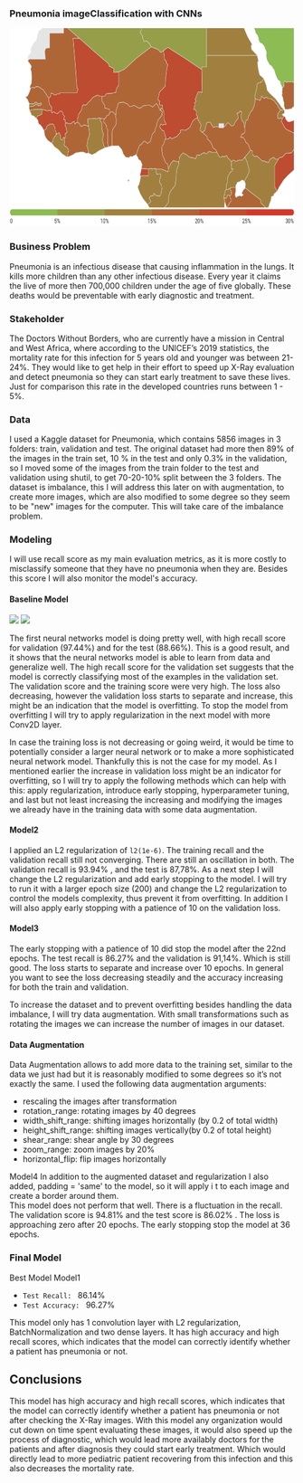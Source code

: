 ### Pneumonia imageClassification with CNNs

<img width=700 height=350 src='/images/africa.png'>

### Business Problem
Pneumonia is an infectious disease that causing inflammation in the lungs. It kills more children than any other infectious disease. Every year it claims the live of more then 700,000 children under the age of five globally. These deaths would be preventable with early diagnostic and treatment.

### Stakeholder
The Doctors Without Borders, who are currently have a mission in Central and West Africa, where according to the UNICEF’s 2019 statistics, the mortality rate for this infection for 5 years old and younger was between 21-24%. They would like to get help in their effort to speed up X-Ray evaluation and detect pneumonia so they can start early treatment to save these lives. Just for comparison this rate in the developed countries runs between 1 - 5%.

### Data
I used a Kaggle dataset for Pneumonia, which contains 5856 images in 3 folders: train, validation and test. The original dataset had more then 89% of the images in the train set, 10 % in the test and only 0.3% in the validation, so I  moved some of the images from the train folder to the test and validation using shutil, to get 70-20-10% split between the 3 folders.
The dataset is imbalance, this I will address this later on with augmentation, to create more images, which are also modified to some degree  so they seem to be "new" images for the computer. This will take care of the imbalance problem.

### Modeling
I will use recall score as my main evaluation metrics, as it is more costly to misclassify someone that they have no pneumonia when they are. Besides this score I will also monitor the model's accuracy.

#### Baseline Model
<img src='/images/recall'>
<img src='/images/accuracy'>

The first neural networks model is doing pretty well, with high recall score for validation (97.44%) and for the test (88.66%). This is a good result, and it shows that the neural networks model is able to learn from data and generalize well. The high recall score for the validation set suggests that the model is correctly classifying most of the examples in the validation set.
The validation score and the training score were very high. The loss also decreasing, however the validation loss starts to separate and increase, this might be an indication that the model is overfitting. To stop the model from overfitting I will try to apply regularization in the next model with more Conv2D layer.

In case the training loss is not decreasing or going weird, it would be time to potentially consider a larger neural network or to make a more sophisticated neural network model. Thankfully this is not the case for my model. As I mentioned earlier the increase in validation loss might be an indicator for overfitting, so I will try to apply the following methods which can help with this: apply regularization, introduce early stopping, hyperparameter tuning, and last but not least increasing the increasing and modifying the images we already have in the training data with some data augmentation.

#### Model2
I applied an L2 regularization of  `l2(1e-6)`.
The training recall and the validation recall still not converging. There are still an oscillation in both. The validation recall is 93.94% , and the test is 87,78%.
As a next step I will change the L2 regularization and add early stopping to the model.
I will try to run it with a larger epoch size (200) and change the L2 regularization to control the models complexity, thus prevent it from overfitting. In addition I will also apply early stopping with a patience of 10 on the validation loss.

#### Model3
The early stopping with a patience of 10 did stop the model after the 22nd epochs.
The test recall is 86.27% and the validation is 91,14%. Which is still good. The loss starts to separate and increase over 10 epochs. In general you want to see the loss decreasing steadily and the accuracy increasing for both the train and validation.

To increase the dataset and to prevent overfitting besides handling the data imbalance, I will try data augmentation. With small transformations such as rotating the images we can increase the number of images in our dataset.

#### Data Augmentation
Data Augmentation allows to add more data to the training set, similar to the data we just had but it is reasonably modified to some degrees so it’s not exactly the same. I used the following data augmentation arguments:
- rescaling the images after transformation
- rotation_range: rotating images by 40 degrees
- width_shift_range: shifting images horizontally (by 0.2 of total width)
- height_shift_range: shifting images vertically(by 0.2 of total height)
- shear_range: shear angle by 30 degrees
- zoom_range: zoom images by 20%
- horizontal_flip: flip images horizontally

Model4
In addition to the  augmented dataset and regularization I also added, padding = 'same' to the model, so it will apply i t to each image and create a border around them.  
This model does not perform that well. There is a fluctuation in the  recall. The validation score is 94.81% and the test score is 86.02% . The loss is approaching zero after 20 epochs. The early stopping stop the model at 36 epochs.

### Final Model
Best Model
Model1
* `Test Recall: `  86.14%
* `Test Accuracy: ` 96.27%

This model only has 1 convolution layer with L2 regularization, BatchNormalization and two dense layers. It has high accuracy and high recall scores, which indicates that the model can correctly identify whether a patient has pneumonia or not.

## Conclusions
This model has high accuracy and high recall scores, which indicates that the model can correctly identify whether a patient has pneumonia or not after checking the X-Ray images.
With this model any organization would cut down on time spent evaluating these images, it would also speed up the process of diagnostic, which would lead more availably doctors for the patients and after diagnosis they could start early treatment. Which would directly lead to more pediatric patient recovering from this infection and this also decreases the mortality rate.
